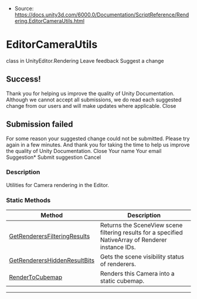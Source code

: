 * Source: https://docs.unity3d.com/6000.0/Documentation/ScriptReference/Rendering.EditorCameraUtils.html

# EditorCameraUtils
class in UnityEditor.Rendering
Leave feedback
Suggest a change
## Success!
Thank you for helping us improve the quality of Unity Documentation. Although we cannot accept all submissions, we do read each suggested change from our users and will make updates where applicable.
Close
## Submission failed
For some reason your suggested change could not be submitted. Please <a>try again</a> in a few minutes. And thank you for taking the time to help us improve the quality of Unity Documentation.
Close
Your name Your email Suggestion* Submit suggestion
Cancel
### Description
Utilities for Camera rendering in the Editor.
### Static Methods
Method | Description  
---|---  
[GetRenderersFilteringResults](https://docs.unity3d.com/6000.0/Documentation/ScriptReference/Rendering.EditorCameraUtils.GetRenderersFilteringResults.html) | Returns the SceneView scene filtering results for a specified NativeArray of Renderer instance IDs.  
[GetRenderersHiddenResultBits](https://docs.unity3d.com/6000.0/Documentation/ScriptReference/Rendering.EditorCameraUtils.GetRenderersHiddenResultBits.html) | Gets the scene visibility status of renderers.  
[RenderToCubemap](https://docs.unity3d.com/6000.0/Documentation/ScriptReference/Rendering.EditorCameraUtils.RenderToCubemap.html) | Renders this Camera into a static cubemap.  
* * *
